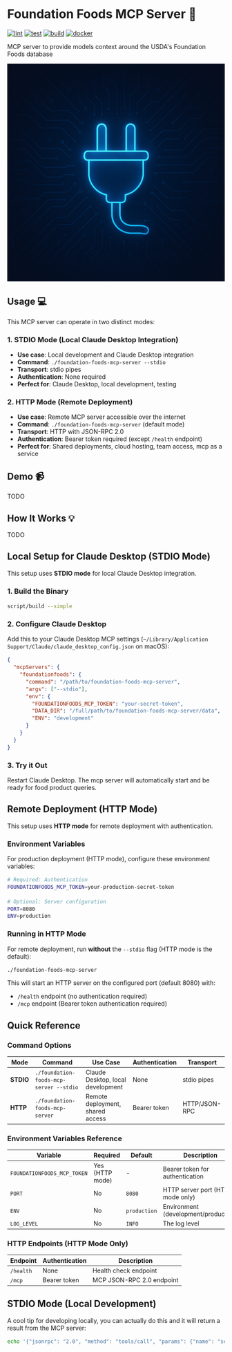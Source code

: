 # Foundation Foods MCP Server 🔌

[![lint](https://github.com/noot-app/foundation-foods-mcp-server/actions/workflows/lint.yml/badge.svg)](https://github.com/noot-app/foundation-foods-mcp-server/actions/workflows/lint.yml)
[![test](https://github.com/noot-app/foundation-foods-mcp-server/actions/workflows/test.yml/badge.svg)](https://github.com/noot-app/foundation-foods-mcp-server/actions/workflows/test.yml)
[![build](https://github.com/noot-app/foundation-foods-mcp-server/actions/workflows/build.yml/badge.svg)](https://github.com/noot-app/foundation-foods-mcp-server/actions/workflows/build.yml)
[![docker](https://github.com/noot-app/foundation-foods-mcp-server/actions/workflows/docker.yml/badge.svg)](https://github.com/noot-app/foundation-foods-mcp-server/actions/workflows/docker.yml)

MCP server to provide models context around the USDA's Foundation Foods database

![logo](./docs/assets/logo.png)

## Usage 💻

This MCP server can operate in two distinct modes:

### 1. **STDIO Mode** (Local Claude Desktop Integration)

- **Use case**: Local development and Claude Desktop integration
- **Command**: `./foundation-foods-mcp-server --stdio`
- **Transport**: stdio pipes
- **Authentication**: None required
- **Perfect for**: Claude Desktop, local development, testing

### 2. **HTTP Mode** (Remote Deployment)

- **Use case**: Remote MCP server accessible over the internet
- **Command**: `./foundation-foods-mcp-server` (default mode)
- **Transport**: HTTP with JSON-RPC 2.0
- **Authentication**: Bearer token required (except `/health` endpoint)
- **Perfect for**: Shared deployments, cloud hosting, team access, mcp as a service

## Demo 📹

TODO

## How It Works 💡

TODO

## Local Setup for Claude Desktop (STDIO Mode)

This setup uses **STDIO mode** for local Claude Desktop integration.

### 1. Build the Binary

```bash
script/build --simple
```

### 2. Configure Claude Desktop

Add this to your Claude Desktop MCP settings (`~/Library/Application Support/Claude/claude_desktop_config.json` on macOS):

```json
{
  "mcpServers": {
    "foundationfoods": {
      "command": "/path/to/foundation-foods-mcp-server",
      "args": ["--stdio"],
      "env": {
        "FOUNDATIONFOODS_MCP_TOKEN": "your-secret-token",
        "DATA_DIR": "/full/path/to/foundation-foods-mcp-server/data",
        "ENV": "development"
      }
    }
  }
}
```

### 3. Try it Out

Restart Claude Desktop. The mcp server will automatically start and be ready for food product queries.

## Remote Deployment (HTTP Mode)

This setup uses **HTTP mode** for remote deployment with authentication.

### Environment Variables

For production deployment (HTTP mode), configure these environment variables:

```bash
# Required: Authentication
FOUNDATIONFOODS_MCP_TOKEN=your-production-secret-token

# Optional: Server configuration  
PORT=8080
ENV=production
```

### Running in HTTP Mode

For remote deployment, run **without** the `--stdio` flag (HTTP mode is the default):

```bash
./foundation-foods-mcp-server
```

This will start an HTTP server on the configured port (default 8080) with:

- `/health` endpoint (no authentication required)
- `/mcp` endpoint (Bearer token authentication required)

## Quick Reference

### Command Options

| Mode | Command | Use Case | Authentication | Transport |
|------|---------|----------|----------------|-----------|
| **STDIO** | `./foundation-foods-mcp-server --stdio` | Claude Desktop, local development | None | stdio pipes |
| **HTTP** | `./foundation-foods-mcp-server` | Remote deployment, shared access | Bearer token | HTTP/JSON-RPC |

### Environment Variables Reference

| Variable | Required | Default | Description |
|----------|----------|---------|-------------|
| `FOUNDATIONFOODS_MCP_TOKEN` | Yes (HTTP mode) | - | Bearer token for authentication |
| `PORT` | No | `8080` | HTTP server port (HTTP mode only) |
| `ENV` | No | `production` | Environment (development/production) |
| `LOG_LEVEL` | No | `INFO` | The log level |

### HTTP Endpoints (HTTP Mode Only)

| Endpoint | Authentication | Description |
|----------|----------------|-------------|
| `/health` | None | Health check endpoint |
| `/mcp` | Bearer token | MCP JSON-RPC 2.0 endpoint |

## STDIO Mode (Local Development)

A cool tip for developing locally, you can actually do this and it will return a result from the MCP server:

```bash
echo '{"jsonrpc": "2.0", "method": "tools/call", "params": {"name": "search_foundation_foods_and_return_nutrients_simplified", "arguments": {"name": "milk", "limit": 2}}, "id": 1}' | go run ./cmd/foundation-foods-mcp-server --stdio
```
